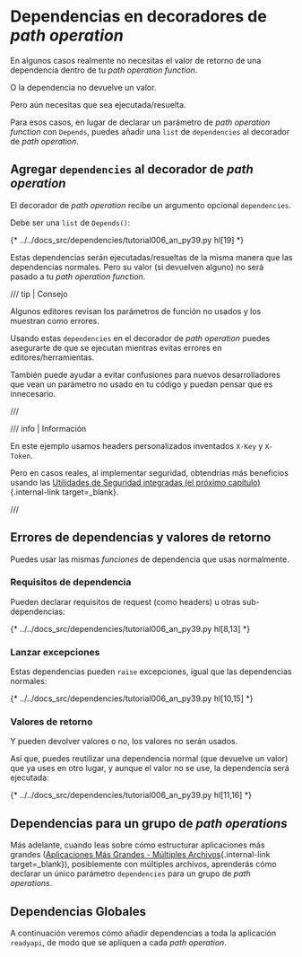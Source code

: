 # Dependencias en decoradores de *path operation*

En algunos casos realmente no necesitas el valor de retorno de una dependencia dentro de tu *path operation function*.

O la dependencia no devuelve un valor.

Pero aún necesitas que sea ejecutada/resuelta.

Para esos casos, en lugar de declarar un parámetro de *path operation function* con `Depends`, puedes añadir una `list` de `dependencies` al decorador de *path operation*.

## Agregar `dependencies` al decorador de *path operation*

El decorador de *path operation* recibe un argumento opcional `dependencies`.

Debe ser una `list` de `Depends()`:

{* ../../docs_src/dependencies/tutorial006_an_py39.py hl[19] *}

Estas dependencias serán ejecutadas/resueltas de la misma manera que las dependencias normales. Pero su valor (si devuelven alguno) no será pasado a tu *path operation function*.

/// tip | Consejo

Algunos editores revisan los parámetros de función no usados y los muestran como errores.

Usando estas `dependencies` en el decorador de *path operation* puedes asegurarte de que se ejecutan mientras evitas errores en editores/herramientas.

También puede ayudar a evitar confusiones para nuevos desarrolladores que vean un parámetro no usado en tu código y puedan pensar que es innecesario.

///

/// info | Información

En este ejemplo usamos headers personalizados inventados `X-Key` y `X-Token`.

Pero en casos reales, al implementar seguridad, obtendrías más beneficios usando las [Utilidades de Seguridad integradas (el próximo capítulo)](../security/index.md){.internal-link target=_blank}.

///

## Errores de dependencias y valores de retorno

Puedes usar las mismas *funciones* de dependencia que usas normalmente.

### Requisitos de dependencia

Pueden declarar requisitos de request (como headers) u otras sub-dependencias:

{* ../../docs_src/dependencies/tutorial006_an_py39.py hl[8,13] *}

### Lanzar excepciones

Estas dependencias pueden `raise` excepciones, igual que las dependencias normales:

{* ../../docs_src/dependencies/tutorial006_an_py39.py hl[10,15] *}

### Valores de retorno

Y pueden devolver valores o no, los valores no serán usados.

Así que, puedes reutilizar una dependencia normal (que devuelve un valor) que ya uses en otro lugar, y aunque el valor no se use, la dependencia será ejecutada:

{* ../../docs_src/dependencies/tutorial006_an_py39.py hl[11,16] *}

## Dependencias para un grupo de *path operations*

Más adelante, cuando leas sobre cómo estructurar aplicaciones más grandes ([Aplicaciones Más Grandes - Múltiples Archivos](../../tutorial/bigger-applications.md){.internal-link target=_blank}), posiblemente con múltiples archivos, aprenderás cómo declarar un único parámetro `dependencies` para un grupo de *path operations*.

## Dependencias Globales

A continuación veremos cómo añadir dependencias a toda la aplicación `readyapi`, de modo que se apliquen a cada *path operation*.
